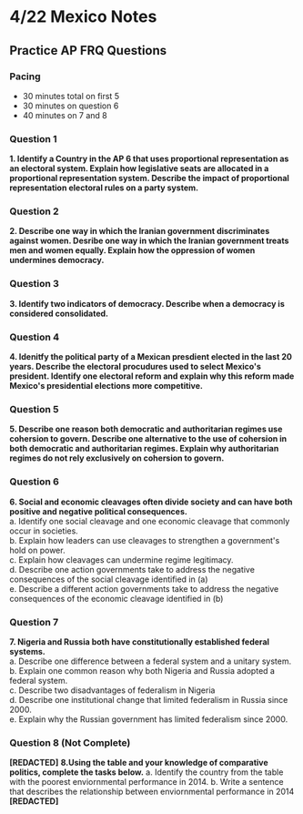 # 4/22 Mexico Notes

## Practice AP FRQ Questions
### Pacing
 - 30 minutes total on first 5
 - 30 minutes on question 6
 - 40 minutes on 7 and 8
### Question 1
 **1. Identify a Country in the AP 6 that uses proportional representation as an electoral system. Explain how legislative seats are allocated in a proportional representation system. Describe the impact of proportional representation electoral rules on a party system.**
### Question 2
 **2. Describe one way in which the Iranian government discriminates against women. Desribe one way in which the Iranian government treats men and women equally. Explain how the oppression of women undermines democracy.**
### Question 3
 **3. Identify two indicators of democracy. Describe when a democracy is considered consolidated.**
### Question 4
 **4. Idenitfy the political party of a Mexican presdient elected in the last 20 years. Describe the electoral procudures used to select Mexico's president. Identify one electoral reform and explain why this reform made Mexico's presidential elections more competitive.**
### Question 5
 **5. Describe one reason both democratic and authoritarian regimes use cohersion to govern. Describe one alternative to the use of cohersion in both democratic and authoritarian regimes. Explain why authoritarian regimes do not rely exclusively on cohersion to govern.**
### Question 6
**6. Social and economic cleavages often divide society and can have both positive and negative political consequences.**
<br>
 a. Identify one social cleavage and one economic cleavage that commonly occur in societies.
<br>
 b. Explain how leaders can use cleavages to strengthen a government's hold on power.
<br>
 c. Explain how cleavages can undermine regime legitimacy.
<br>
 d. Describe one action governments take to address the negative consequences of the social cleavage identified in (a)
<br>
 e. Describe a different action governments take to address the negative consequences of the economic cleavage identified in (b)
<br>
### Question 7
**7. Nigeria and Russia both have constitutionally  established federal systems.**
<br>
 a. Describe one difference between a federal system and a unitary system.
<br>
 b. Explain one common reason why both Nigeria and Russia adopted a federal system.
<br>
 c. Describe two disadvantages of federalism in Nigeria
<br>
 d. Describe one institutional change that limited federalism in Russia since 2000.
<br>
 e. Explain why the Russian government has limited federalism since 2000.
<br>
### Question 8 (Not Complete)
**[REDACTED]**
**8.Using the table and your knowledge of comparative politics, complete the tasks below.**
a. Identify the country from the table with the poorest enviornmental performance in 2014.
b. Write a sentence that describes the relationship between enviornmental performance in 2014 **[REDACTED]**
